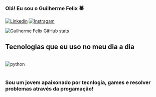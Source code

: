 ### Olá! Eu sou o Guilherme Felix 🕷️

[![Linkedin](https://img.shields.io/badge/LinkedIn-0077B5?style=for-the-badge&logo=linkedin&logoColor=white)](www.linkedin.com/in/guilherme-felix-pascoal-587790204)
[![Instragam](https://img.shields.io/badge/Instagram-E4405F?style=for-the-badge&logo=instagram&logoColor=white)](https://www.instagram.com/felix__gui/)

![Guilherme Felix GitHub stats](https://github-readme-stats.vercel.app/api?username=guifelixx&show_icons=true&theme=tokyonight)

## Tecnologias que eu uso no meu dia a dia


<div style="display: inline_block"><br/>
    <img align="center" alt="python" src="https://img.shields.io/badge/Python-3776AB?style=for-the-badge&logo=python&logoColor=white"/>
</div><br/>

### Sou um jovem apaixonado por tecnlogia, games e resolver problemas através da progamação!
